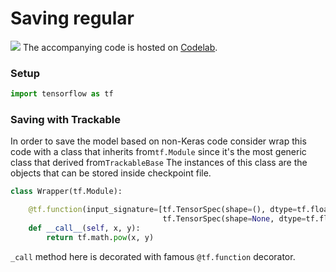 # Saving regular

![](../.gitbook/assets/colab_favicon.ico) The accompanying code is hosted on [Codelab](https://colab.research.google.com/drive/1aId7DB_bH6KAla529_154K_A0tITqeAS?usp=sharing).  

### Setup

```python
import tensorflow as tf
```

### Saving with Trackable

In order to save the model based on non-Keras code consider wrap this code with a class that inherits from`tf.Module` since it's the most generic class that derived from`TrackableBase` The instances of this class are the objects that can be stored inside checkpoint file.

```python
class Wrapper(tf.Module):

    @tf.function(input_signature=[tf.TensorSpec(shape=(), dtype=tf.float32),
                                  tf.TensorSpec(shape=None, dtype=tf.float32)])
    def __call__(self, x, y):
        return tf.math.pow(x, y)
```

`_call` method here is decorated with famous `@tf.function` decorator.

